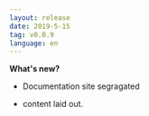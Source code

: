 ```yaml
---
layout: release
date: 2019-5-15
tag: v0.0.9
language: en
---
```


**What's new?**

- Documentation site segragated

* content laid out.

